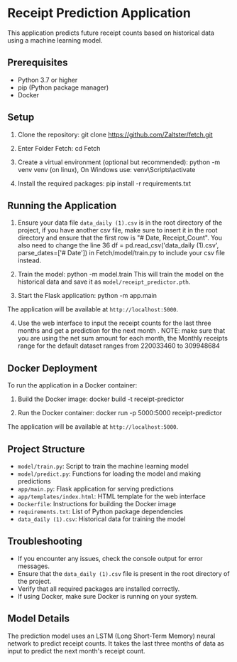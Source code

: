 # Receipt Prediction Application

This application predicts future receipt counts based on historical data using a machine learning model.

## Prerequisites

- Python 3.7 or higher
- pip (Python package manager)
- Docker 

## Setup

1. Clone the repository: git clone https://github.com/Zaltster/fetch.git

2. Enter Folder Fetch: cd Fetch

3. Create a virtual environment (optional but recommended): python -m venv venv (on linux), On Windows use: venv\Scripts\activate

4. Install the required packages: pip install -r requirements.txt

## Running the Application

1. Ensure your data file `data_daily (1).csv` is in the root directory of the project, if you have another csv file, make sure
to insert it in the root directory and ensure that the first row is "# Date, Receipt_Count". You also need to change the line 36
df = pd.read_csv('data_daily (1).csv', parse_dates=['# Date']) in Fetch/model/train.py to include your csv file instead.

2. Train the model: python -m model.train
This will train the model on the historical data and save it as `model/receipt_predictor.pth`.

3. Start the Flask application: python -m app.main

The application will be available at `http://localhost:5000`.

4. Use the web interface to input the receipt counts for the last three months and get a prediction for the next month .
NOTE: make sure that you are using the net sum amount for each month, the Monthly receipts range for the default dataset ranges from 
220033460 to 309948684

## Docker Deployment

To run the application in a Docker container:

1. Build the Docker image: docker build -t receipt-predictor 

2. Run the Docker container: docker run -p 5000:5000 receipt-predictor

The application will be available at `http://localhost:5000`.

## Project Structure

- `model/train.py`: Script to train the machine learning model
- `model/predict.py`: Functions for loading the model and making predictions
- `app/main.py`: Flask application for serving predictions
- `app/templates/index.html`: HTML template for the web interface
- `Dockerfile`: Instructions for building the Docker image
- `requirements.txt`: List of Python package dependencies
- `data_daily (1).csv`: Historical data for training the model

## Troubleshooting

- If you encounter any issues, check the console output for error messages.
- Ensure that the `data_daily (1).csv` file is present in the root directory of the project.
- Verify that all required packages are installed correctly.
- If using Docker, make sure Docker is running on your system.

## Model Details

The prediction model uses an LSTM (Long Short-Term Memory) neural network to predict receipt counts. It takes the last three months of data as input to predict the next month's receipt count.

